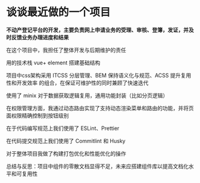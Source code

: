 # 谈谈最近做的一个项目

**不动产登记平台的开发，主要负责网上申请业务的受理、审核、登簿，发证，并及时反馈业务办理进度和结果**

在这个项目中，我担任了整体开发与后期维护的责任

用的技术栈 vue+ element 搭建基础结构

项目中css架构采用 ITCSS 分层管理、BEM 保持语义化与规范、ACSS 提升复用性和开发效率 的组合，在保证可维护性的同时兼顾了快速迭代

使用了 minix 对于数据获取逻辑复用，通用功能封装（比如分页逻辑）

在权限管理方面，我通过动态路由实现了支持动态渲染菜单和路由的功能，并将页面权限精确控制到按钮级别

在于代码编写规范上我们使用了 ESLint、Prettier

在代码提交规范上我们使用了 Commitlint 和 Husky

对于整体项目我做了构建打包优化和性能优化的操作

总结与反思：项目中组件的零散文档显得不足，未来应搭建组件库以提高文档化水平和可复用性

